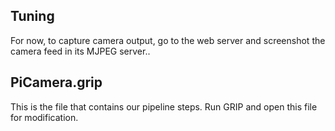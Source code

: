 ## Tuning
For now, to capture camera output, go to the web server and screenshot the camera feed in its MJPEG server..

## PiCamera.grip
This is the file that contains our pipeline steps.
Run GRIP and open this file for modification.

